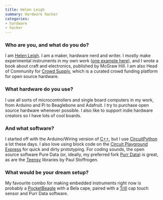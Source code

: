 ```yaml
---
title: Helen Leigh
summary: Hardware hacker
categories:
- hardware
- hacker
---
```


### Who are you, and what do you do?

I am [Helen Leigh](https://twitter.com/helenleigh/ "Helen's Twitter account."). I am a maker, hardware nerd and writer. I mostly make experimental instruments in my own work ([one example here](https://www.youtube.com/watch?v=sqhyhH7Hu3Y "A YouTube video of Helen playing one of her musical creations.")), and I wrote a book about craft and electronics, published by McGraw Hill. I am also Head of Community for [Crowd Supply][crowd-supply], which is a curated crowd funding platform for open source hardware.

### What hardware do you use?

I use all sorts of microcontrollers and single board computers in my work, from Arduino and Pi to Beaglebone and Adafruit. I try to purchase open source hardware whenever possible. I also like to support indie hardware creators so I have lots of cool boards.

### And what software?

I started off with the Arduino/Wiring version of [C++][c-plusplus], but I use [CircuitPython][] a lot these days. I also love using block code on the [Circuit Playground Express][circuit-playground-express] for quick and dirty prototyping. For coding sounds, the open source software Pure Data (or, ideally, my preferred fork [Purr Data][purr-data]) is great, as are the [Teensy][] libraries by Paul Stoffrogen.

### What would be your dream setup?

My favourite combo for making embedded instruments right now is probably a [PocketBeagle][] with a Bela cape, paired with a [Trill][] cap touch sensor and Purr Data software.

[c-plusplus]: https://en.wikipedia.org/wiki/C%2B%2B "A compiled programming language."
[circuit-playground-express]: https://www.adafruit.com/product/3333 "A maker board for fun experiments."
[circuitpython]: https://circuitpython.org/ "A version of Python for working with microcontrollers."
[crowd-supply]: https://www.crowdsupply.com/ "A crownfunding platform for open source hardware projects."
[pocketbeagle]: https://beagleboard.org/pocket "A tiny microcontroller board."
[purr-data]: https://agraef.github.io/purr-data-intro/Purr-Data-Intro.html "A music and multimedia programming environment."
[teensy]: https://www.pjrc.com/teensy/ "A USB microcontroller board."
[trill]: https://learn.bela.io/products/trill/about-trill/ "A touch sensor."
